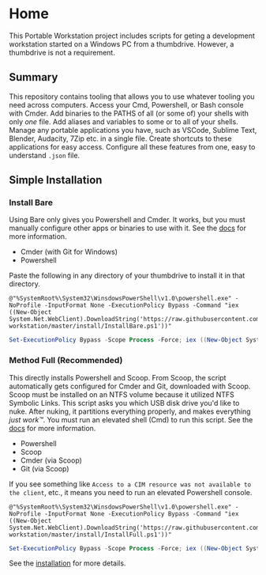 # Home

This Portable Workstation project includes scripts for geting a development workstation started on a Windows PC from a thumbdrive. However, a thumbdrive is not a requirement.

## Summary

This repository contains tooling that allows you to use whatever tooling you need across computers. Access your Cmd, Powershell, or Bash console with Cmder. Add binaries to the PATHS of all (or some of) your shells with only *one* file. Add aliases and variables to some or to all of your shells. Manage any portable applications you have, such as VSCode, Sublime Text, Blender, Audacity, 7Zip etc. in a single file. Create shortcuts to these applications for easy access. Configure all these features from one, easy to understand `.json` file.

## Simple Installation

### Install Bare

Using Bare only gives you Powershell and Cmder. It works, but you must manually configure other apps or binaries to use with it. See the [docs](https://eankeen.github.io/portable-workstation) for more information.

- Cmder (with Git for Windows)
- Powershell

Paste the following in any directory of your thumbdrive to install it in that directory.

```batch
@"%SystemRoot%\System32\WinsdowsPowerShell\v1.0\powershell.exe" -NoProfile -InputFormat None -ExecutionPolicy Bypass -Command "iex ((New-Object System.Net.WebClient).DownloadString('https://raw.githubusercontent.com/eankeen/portable-workstation/master/install/InstallBare.ps1'))"
```

```powershell
Set-ExecutionPolicy Bypass -Scope Process -Force; iex ((New-Object System.Net.WebClient).DownloadString('https://raw.githubusercontent.com/eankeen/portable-workstation/master/install/InstallBare.ps1'))
```

### Method Full (Recommended)

This directly installs Powershell and Scoop. From Scoop, the script automatically gets configured for Cmder and Git, downloaded with Scoop. Scoop must be installed on an NTFS volume because it utilized NTFS Symbolic Links. This script asks you which USB disk drive you'd like to nuke. After nuking, it partitions everything properly, and makes everything *just work™*. You must run an elevated shell (Cmd) to run this script. See the [docs](https://eankeen.github.io/portable-workstation) for more information.

- Powershell
- Scoop
- Cmder (via Scoop)
- Git (via Scoop)

If you see something like `Access to a CIM resource was not available to the client`, etc., it means you need to run an elevated Powershell console.

```batch
@"%SystemRoot%\System32\WinsdowsPowerShell\v1.0\powershell.exe" -NoProfile -InputFormat None -ExecutionPolicy Bypass -Command "iex ((New-Object System.Net.WebClient).DownloadString('https://raw.githubusercontent.com/eankeen/portable-workstation/master/install/InstallFull.ps1'))"
```

```powershell
Set-ExecutionPolicy Bypass -Scope Process -Force; iex ((New-Object System.Net.WebClient).DownloadString('https://raw.githubusercontent.com/eankeen/portable-workstation/master/install/InstallFull.ps1'))
```

See the [installation](installation.md) for more details.